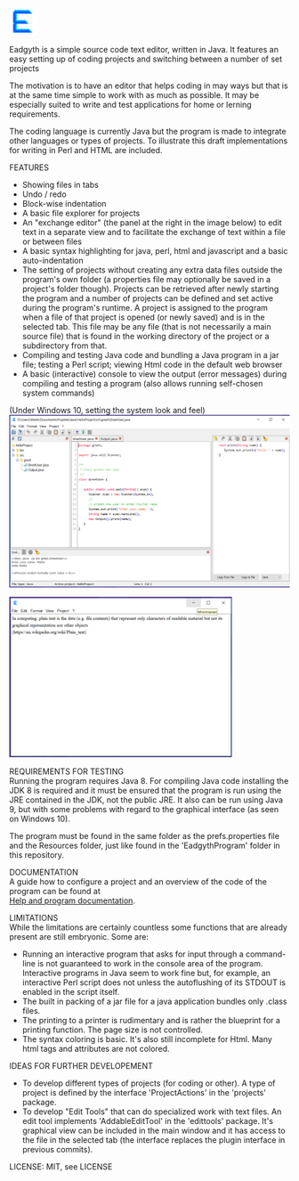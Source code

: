 <img src="images/EadgythIcon.png" width="50"/>
<p>Eadgyth is a simple source code text editor, written in Java. It features an easy setting
up of coding projects and switching between a number of set projects
<p>
The motivation is to have an editor that helps coding in may ways but that is at the
same time simple to work with as much as possible. It may be especially suited to write
and test applications for home or lerning requirements.
<p>
The coding language is currently Java but the program is made to integrate other languages
or types of projects. To illustrate this draft implementations for writing in Perl and HTML
are included.
<p>
FEATURES<br>
<ul>
   <li>Showing files in tabs</li>
   <li>Undo / redo</li>
   <li>Block-wise indentation</li>
   <li>A basic file explorer for projects</i>
   <li>An "exchange editor" (the panel at the right in the image below) to edit text in a
   separate view and to facilitate the exchange of text within a file or between files</li>
   <li>A basic syntax highlighting for java, perl, html and javascript and a basic
   auto-indentation</li>
   <li>The setting of projects without creating any extra data files outside the program's
   own folder (a properties file may optionally be saved in a project's folder though). Projects
   can be retrieved after newly starting the program and a number of projects can be defined
   and set active during the program's runtime. A project is assigned to the program when a file
   of that project is opened (or newly saved) and is in the selected tab. This file may be any
   file (that is not necessarily a main source file) that is found in the working directory
   of the project or a subdirectory from that.</li>
   <li>Compiling and testing Java code and bundling a Java program in a jar file; testing
   a Perl script; viewing Html code in the default web browser</li>
   <li>A basic (interactive) console to view the output (error messages) during compiling
   and testing a program (also allows running self-chosen system commands)</li>
</ul>
(Under Windows 10, setting the system look and feel)<br>
<img src="images/Windows10SystemLAF.png" width="550"/>
<p>
<img src="images/SimpleEditorView.png" width="400"/>
<p>
REQUIREMENTS FOR TESTING<br>
Running the program requires Java 8. For compiling Java code installing the JDK 8 is required
and it must be ensured that the program is run using the JRE contained in the JDK, not the
public JRE. It also can be run using Java 9, but with some problems with regard to the graphical
interface (as seen on Windows 10).
<p>
The program must be found in the same folder as the prefs.properties file and the Resources
folder, just like found in the 'EadgythProgram' folder in this repository.<p>
<p>
DOCUMENTATION<br>
A guide how to configure a project and an overview of the code of the program can be found at<br>
<a href="https://eadgyth.github.io/Programming-Editor/">
   Help and program documentation</a>.
<p>
LIMITATIONS<br>
While the limitations are certainly countless some functions that are already present are still
embryonic. Some are:
<ul>
<li>Running an interactive program that asks for input through a command-line is not guaranteed
   to work in the console area of the program. Interactive programs in Java seem to work fine but,
   for example, an interactive Perl script does not unless the autoflushing of its STDOUT is enabled
   in the script itself.</li>
<li>The built in packing of a jar file for a java application bundles only .class files.</li>
<li>The printing to a printer is rudimentary and is rather the blueprint for a printing function.
    The page size is not controlled.</li>
<li>The syntax coloring is basic. It's also still incomplete for Html. Many html tags and attributes
    are not colored.</li>
</ul>
<p>
IDEAS FOR FURTHER DEVELOPEMENT<br>
<ul>
<li>To develop different types of projects (for coding or other). A type of project is defined by
   the interface 'ProjectActions' in the 'projects' package.</li>
<li>To develop "Edit Tools" that can do specialized work with text files. An edit tool implements
   'AddableEditTool' in the 'edittools' package. It's graphical view can be included in the main 
   window and it has access to the file in the selected tab (the interface replaces the plugin
   interface in previous commits).</li>
</ul>
<p>
LICENSE: MIT, see LICENSE<br>
